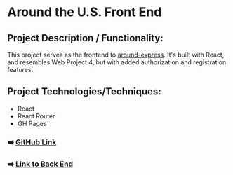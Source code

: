 # Around the U.S. Front End  
  
## Project Description / Functionality:
This project serves as the frontend to [around-express](https://github.com/cjmaret/around-express). It's built with React, and resembles Web Project 4, but with added authorization and registration features.

## Project Technologies/Techniques:
- React
- React Router
- GH Pages

### ➡️ [GitHub Link](https://github.com/cjmaret/react-around-auth)
### ➡️ [Link to Back End](https://github.com/cjmaret/around-express)
